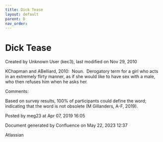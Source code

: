 ```yaml
---
title: Dick Tease
layout: default
parent: D
nav_order:
---
```


# Dick Tease

Created by  Unknown User (kec3), last modified on Nov 29, 2010

KChapman and ABelliard, 2010:  Noun.  Derogatory term for a girl who acts in an extremely flirty manner, as if she would like to have sex with a male, who then refuses him when he asks her.

Comments:

Based on survey results, 100% of participants could define the word; indicating that the word is not obsolete (M Gillanders, A-F, 2019).

Posted by meg23 at Apr 07, 2019 16:05

Document generated by Confluence on May 22, 2023 12:37

Atlassian
